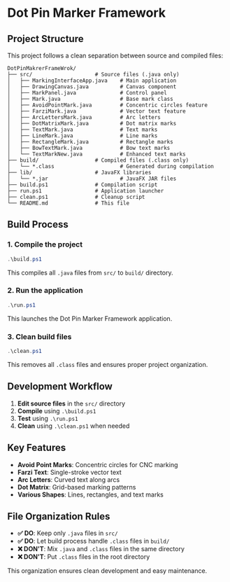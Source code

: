 # Dot Pin Marker Framework

## Project Structure

This project follows a clean separation between source and compiled files:

```
DotPinMakrerFrameWrok/
├── src/                    # Source files (.java only)
│   ├── MarkingInterfaceApp.java    # Main application
│   ├── DrawingCanvas.java          # Canvas component
│   ├── MarkPanel.java              # Control panel
│   ├── Mark.java                   # Base mark class
│   ├── AvoidPointMark.java         # Concentric circles feature
│   ├── FarziMark.java              # Vector text feature
│   ├── ArcLettersMark.java         # Arc letters
│   ├── DotMatrixMark.java          # Dot matrix marks
│   ├── TextMark.java               # Text marks
│   ├── LineMark.java               # Line marks
│   ├── RectangleMark.java          # Rectangle marks
│   ├── BowTextMark.java            # Bow text marks
│   └── TextMarkNew.java            # Enhanced text marks
├── build/                  # Compiled files (.class only)
│   └── *.class                     # Generated during compilation
├── lib/                    # JavaFX libraries
│   └── *.jar                       # JavaFX JAR files
├── build.ps1               # Compilation script
├── run.ps1                 # Application launcher
├── clean.ps1               # Cleanup script
└── README.md               # This file
```

## Build Process

### 1. Compile the project
```powershell
.\build.ps1
```
This compiles all `.java` files from `src/` to `build/` directory.

### 2. Run the application
```powershell
.\run.ps1
```
This launches the Dot Pin Marker Framework application.

### 3. Clean build files
```powershell
.\clean.ps1
```
This removes all `.class` files and ensures proper project organization.

## Development Workflow

1. **Edit source files** in the `src/` directory
2. **Compile** using `.\build.ps1`
3. **Test** using `.\run.ps1`
4. **Clean** using `.\clean.ps1` when needed

## Key Features

- **Avoid Point Marks**: Concentric circles for CNC marking
- **Farzi Text**: Single-stroke vector text
- **Arc Letters**: Curved text along arcs
- **Dot Matrix**: Grid-based marking patterns
- **Various Shapes**: Lines, rectangles, and text marks

## File Organization Rules

- **✅ DO**: Keep only `.java` files in `src/`
- **✅ DO**: Let build process handle `.class` files in `build/`
- **❌ DON'T**: Mix `.java` and `.class` files in the same directory
- **❌ DON'T**: Put `.class` files in the root directory

This organization ensures clean development and easy maintenance.
